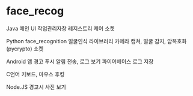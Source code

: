 # face_recog

Java 
메인 UI
작업관리자창 레지스트리 제어
소켓


Python
face_recognition 얼굴인식 라이브러리
카메라 캡쳐, 얼굴 감지, 암복호화(pycrypto)
소켓

Android 앱
경고 푸시 알림 전송, 로그 보기
파이어베이스
로그 저장

C언어
키보드, 마우스 후킹

Node.JS
경고시 사진 보기 

